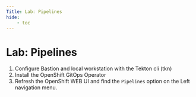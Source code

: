 ```yaml
---
Title: Lab: Pipelines
hide:
    - toc
---
```


# Lab: Pipelines

1. Configure Bastion and local workstation with the Tekton cli (tkn)
2. Install the OpenShift GitOps Operator
3. Refresh the OpenShift WEB UI and find the `Pipelines` option on the Left navigation menu.

